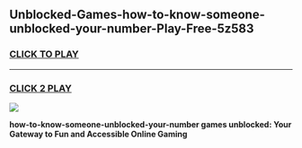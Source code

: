 
## Unblocked-Games-how-to-know-someone-unblocked-your-number-Play-Free-5z583
<h3>
<a href="https://premium76.site?title=how-to-know-someone-unblocked-your-number&ref=20M">CLICK TO PLAY</a></h3>
<hr>

<h3>
<a href="https://premium76.site?title=how-to-know-someone-unblocked-your-number&ref=20M">CLICK 2 PLAY</a>
  
</h3>

<a href="https://premium76.site?title=how-to-know-someone-unblocked-your-number&ref=19M"><img src="https://clearcache.store/games.png"></a>


**how-to-know-someone-unblocked-your-number games unblocked: Your Gateway to Fun and Accessible Online Gaming**
